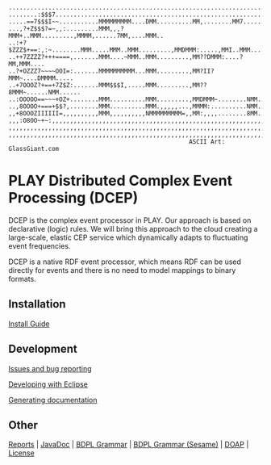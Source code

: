     ...........................................................................
    ........:$$$7..............................................................
    .....==7$$$I~~...........MMMMMMMMM....DMM..........MM,........MM7......MM..
    ...,?+Z$$$?=~,,:.........MMM,,,?MMM+..MMM.........,MMMM,......7MM,....MMM..
    ..:+?$ZZZ$+==:,:~........MMM.....MMM..MMM.........,MMDMMM:.....,MMI..MMM...
    ..++7ZZZZ?+++====,.......MMM....~MMM..MMM.........,MM??DMMM:....?MM,MMM....
    ..?+OZZZ7~~~~OOI=:.......MMMMMMMMMM...MMM.........,MM?II?MMM~....DMMMM.....
    ..+7OOOZ?+==+7Z$Z:.......MMM$$$I,.....MMM.........,MM??8MMM~......NMM......
    ..:OOOOO==~~~+OZ+........MMM..........MMM.........,MMDMMM~........NMM......
    ..,8OOOO+===+$$?,........MMM..........MMM.,,,,,...,MMMM:..........NMM......
    ,,+8OOOZIIIIII=,,,,,,,,,,MMM,,,,,,,,,,NMMMMMMMMM=,,MM:,,,,........8MM......
    ,,,:O8OO~+~:,,,,,,,,,,,,,,,,,,,,,,,,,,,,,,,,,,,,,,,,,,,,,,,,,,,,,,,,,,,,,,,
    ,,,,,,,,,,,,,,,,,,,,,,,,,,,,,,,,,,,,,,,,,,,,,,,,,,,,,,,,,,,,,,,,,,,,,,,,,,,
    ,,,,,,,,,,,,,,,,,,,,,,,,,,,,,,,,,,,,,,,,,,,,,,,,,,,,,,,,,,,,,,,,,,,,,,,,,,,
                                                      ASCII Art: GlassGiant.com

PLAY Distributed Complex Event Processing (DCEP)
================================================
DCEP is the complex event processor in PLAY. Our approach is based on declarative
(logic) rules. We will bring this approach to the cloud creating a large-scale,
elastic CEP service which dynamically adapts to fluctuating event frequencies.

DCEP is a native RDF event processor, which means RDF can be used directly for
events and there is no need to model mappings to binary formats.

Installation
------------
[Install Guide](play-dcep-distribution-etalis/)

Development
-----------
[Issues and bug reporting](https://github.com/play-project/play-dcep/issues)

[Developing with Eclipse](README.eclipse.md)

[Generating documentation](README.generate-doc.md)

Other
-----
[Reports](http://play-project.github.com/play-dcep/site/2.0-SNAPSHOT/project-reports.html) |
[JavaDoc](http://play-project.github.com/play-dcep/site/2.0-SNAPSHOT/apidocs/) |
[BDPL Grammar](http://play-project.github.com/play-dcep/site/2.0-SNAPSHOT/play-platformservices-bdpl-etalis/jjdoc/) |
[BDPL Grammar (Sesame)](http://play-project.github.com/play-dcep/site/2.0-SNAPSHOT/play-platformservices-bdpl-esper/jjdoc/) |
[DOAP](http://play-project.github.com/play-dcep/site/2.0-SNAPSHOT/doap.rdf) |
[License](LICENSE.txt)
